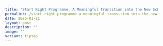 ```yaml
---
title: "Start Right Programme: A Meaningful Transition into the New School Year"
permalink: /start-right-programme-a-meaningful-transition-into-the-new-school-year/
date: 2025-01-21
layout: post
description: ""
image: ""
variant: tiptap
---
```

